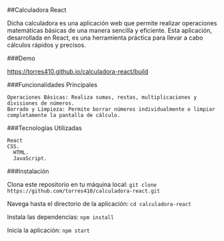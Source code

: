 ##Calculadora React

Dicha calculadora es una aplicación web que permite realizar operaciones matemáticas básicas de una manera sencilla y eficiente. Esta aplicación, desarrollada en React, es una herramienta práctica para llevar a cabo cálculos rápidos y precisos.

###Demo

https://torres410.github.io/calculadora-react/build

###Funcionalidades Principales

    Operaciones Básicas: Realiza sumas, restas, multiplicaciones y divisiones de números.
    Borrado y Limpieza: Permite borrar números individualmente o limpiar completamente la pantalla de cálculo.

###Tecnologías Utilizadas

    React
    CSS.
	  HTML.
	  JavaScript.

###Instalación

Clona este repositorio en tu máquina local:
`git clone https://github.com/torres410/calculadora-react.git`

Navega hasta el directorio de la aplicación:
`cd calculadora-react`

Instala las dependencias:
`npm install`

Inicia la aplicación:
`npm start`